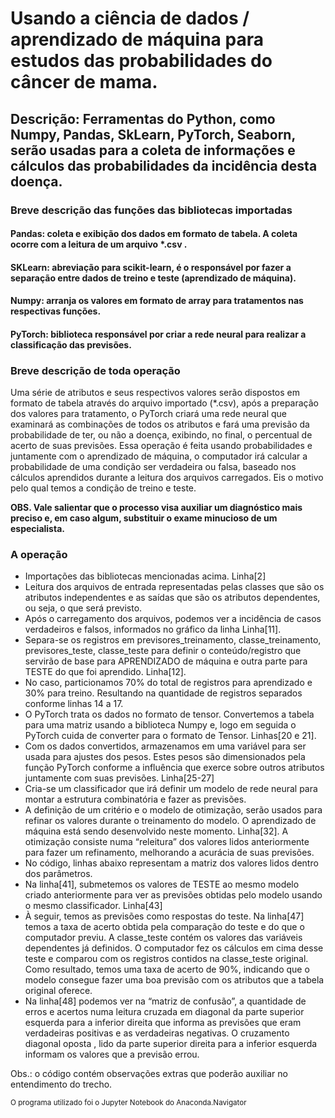 
# Usando a ciência de dados / aprendizado de máquina para estudos das probabilidades do câncer de mama.
## Descrição: Ferramentas do Python, como Numpy, Pandas, SkLearn, PyTorch,  Seaborn, serão usadas para a coleta de informações e cálculos das probabilidades da incidência desta doença.

### Breve descrição das funções das bibliotecas importadas
#### Pandas: coleta e exibição dos dados em formato de tabela. A coleta ocorre com a leitura de um arquivo *.csv . 
#### SKLearn: abreviação para scikit-learn, é o responsável por fazer a separação entre dados de treino e teste (aprendizado de máquina).
#### Numpy: arranja os valores em formato de array para tratamentos nas respectivas funções.
#### PyTorch: biblioteca responsável por criar a rede neural para realizar a classificação das previsões.

### Breve descrição de toda operação
Uma série de atributos e seus respectivos valores serão dispostos em formato de tabela através do arquivo importado (*.csv), 
após a preparação dos valores para tratamento, o PyTorch criará uma rede neural que examinará as combinações de todos os atributos 
e fará uma previsão da probabilidade de ter, ou não a doença, exibindo, no final, o percentual de acerto de suas previsões. Essa operação 
é feita usando probabilidades e juntamente com o aprendizado de máquina, o computador irá calcular a probabilidade de uma condição ser 
verdadeira ou falsa, baseado nos cálculos aprendidos durante a leitura dos arquivos carregados. Eis o motivo pelo qual temos a condição de treino e teste. 

**OBS. Vale salientar que o processo visa auxiliar um diagnóstico mais preciso e, em caso algum, substituir o exame minucioso de um especialista.**

### A operação

- Importações das bibliotecas mencionadas acima. Linha[2]
- Leitura dos arquivos de entrada representadas pelas classes que são os atributos independentes e as saídas que são os atributos dependentes, ou seja, o que será previsto.
- Após o carregamento dos arquivos, podemos ver a incidência de casos verdadeiros e falsos, informados no gráfico da linha Linha[11].
- Separa-se os registros em previsores_treinamento, classe_treinamento, previsores_teste, classe_teste para definir o conteúdo/registro que 
servirão de base para APRENDIZADO de máquina e outra parte para TESTE do que foi aprendido.  Linha[12].
- No caso, particionamos 70% do total de registros para aprendizado e 30% para treino. Resultando na quantidade de registros separados conforme linhas 14 a 17.
- O PyTorch trata os dados no formato de tensor. Convertemos a tabela para uma matriz usando a biblioteca Numpy e, logo em seguida o PyTorch cuida de converter para 
o formato de Tensor. Linhas[20 e 21].
- Com os dados convertidos, armazenamos em uma variável para ser usada para ajustes dos pesos. Estes pesos são dimensionados pela função PyTorch conforme a influência 
que exerce sobre outros atributos juntamente com suas previsões. Linha[25-27]
- Cria-se um classificador que irá definir um modelo de rede neural para montar a estrutura combinatória e fazer as previsões.
- A definição de um critério e o modelo de otimização, serão usados para refinar os valores durante o treinamento do modelo. O aprendizado de máquina está sendo 
desenvolvido neste momento. Linha[32]. A otimização consiste numa “releitura” dos valores lidos anteriormente para fazer um refinamento, melhorando a acurácia de suas previsões. 
- No código, linhas abaixo representam a matriz dos valores lidos dentro dos parâmetros.
- Na linha[41], submetemos os valores de TESTE ao mesmo modelo criado anteriormente para ver as previsões obtidas pelo modelo usando o mesmo classificador. Linha[43]
- À seguir, temos as previsões como respostas do teste. Na linha[47] temos a taxa de acerto obtida pela comparação do teste e do que o computador previu. 
A classe_teste contém os valores das variáveis dependentes já definidos. O computador fez os cálculos em cima desse teste e comparou com os registros contidos na classe_teste original. 
Como resultado, temos uma taxa de acerto de 90%, indicando que o modelo consegue fazer uma boa previsão com os atributos que a tabela original oferece.
- Na linha[48] podemos ver na “matriz de confusão”,  a quantidade de erros e acertos numa leitura cruzada em diagonal da parte superior esquerda para a inferior direita que informa 
as previsões que eram verdadeiras positivas e as verdadeiras negativas. O cruzamento diagonal oposta , lido da parte superior direita para a inferior esquerda informam os 
valores que a previsão errou.

Obs.: o código contém observações extras que poderão auxiliar no entendimento do trecho.

<sub>O programa utilizado foi o Jupyter Notebook do Anaconda.Navigator</sub>


